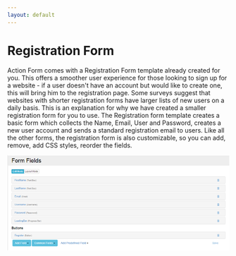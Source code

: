 ```yaml
---
layout: default
---
```


# Registration Form

Action Form comes with a Registration Form template already created for you. This offers a smoother user experience for those looking to sign up for a website - if a user doesn't have an account but would like to create one, this will bring him to the registration page. Some surveys suggest that websites with shorter registration forms have larger lists of new users on a daily basis. This is an explanation for why we have created a smaller registration form for you to use. The Registration form template creates a basic form which collects the Name, Email, User and Password, creates a new user account and sends a standard registration email to users. Like all the other forms, the registration form is also customizable, so you can add, remove, add CSS styles, reorder the fields.  

![register](/action-form/templates/assets/register.png "register")
